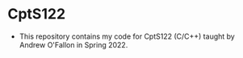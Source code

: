 # CptS122
- This repository contains my code for CptS122 (C/C++) taught by Andrew O'Fallon in Spring 2022.
